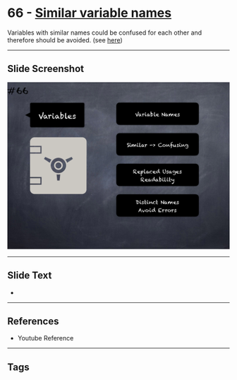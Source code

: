 # 66 - [Similar variable names](Similar%20variable%20names.md)

Variables with similar names could be confused for each other and therefore should be avoided. (see [here](https://github.com/crytic/slither/wiki/Detector-Documentation#variable-names-too-similar))
___
## Slide Screenshot
![066.png](../../images/pitfalls_and_best_practices101/066.png)
___
## Slide Text
- 
___
## References
- Youtube Reference
___
## Tags